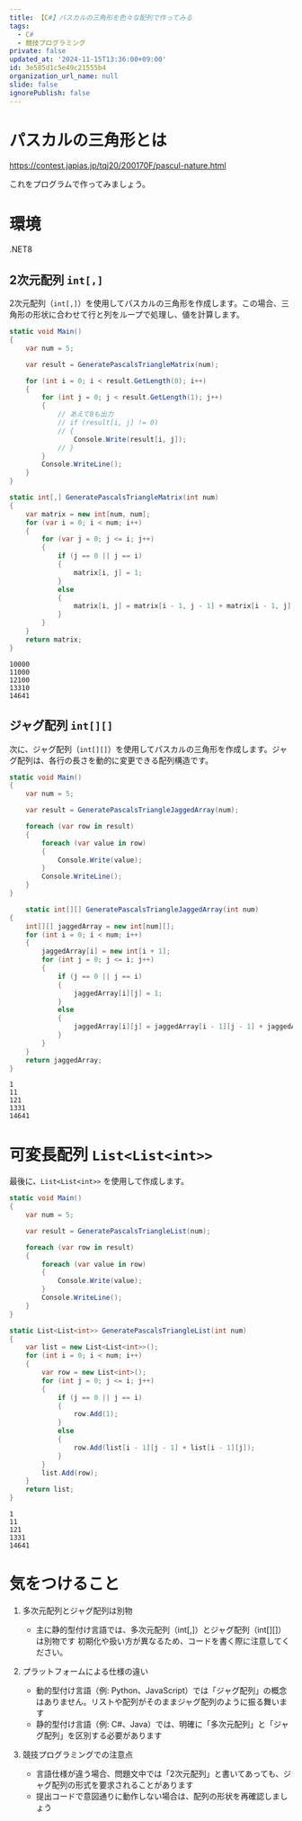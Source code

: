 ```yaml
---
title: 【C#】パスカルの三角形を色々な配列で作ってみる
tags:
  - C#
  - 競技プログラミング
private: false
updated_at: '2024-11-15T13:36:00+09:00'
id: 3e585d1c5e49c21555b4
organization_url_name: null
slide: false
ignorePublish: false
---
```

# パスカルの三角形とは

https://contest.japias.jp/tqj20/200170F/pascul-nature.html

これをプログラムで作ってみましょう。

# 環境
.NET8

## 2次元配列 `int[,]`
2次元配列（`int[,]`）を使用してパスカルの三角形を作成します。この場合、三角形の形状に合わせて行と列をループで処理し、値を計算します。
```c#
static void Main()
{
    var num = 5;

    var result = GeneratePascalsTriangleMatrix(num);

    for (int i = 0; i < result.GetLength(0); i++)
    {
        for (int j = 0; j < result.GetLength(1); j++)
        {
            // あえて0も出力
            // if (result[i, j] != 0)
            // {
                Console.Write(result[i, j]);
            // }
        }
        Console.WriteLine();
    }
}

static int[,] GeneratePascalsTriangleMatrix(int num)
{
    var matrix = new int[num, num];
    for (var i = 0; i < num; i++)
    {
        for (var j = 0; j <= i; j++)
        {
            if (j == 0 || j == i)
            {
                matrix[i, j] = 1;
            }
            else
            {
                matrix[i, j] = matrix[i - 1, j - 1] + matrix[i - 1, j];
            }
        }
    }
    return matrix;
}
```

```text
10000
11000
12100
13310
14641
```

## ジャグ配列 `int[][]`
次に、ジャグ配列（`int[][]`）を使用してパスカルの三角形を作成します。ジャグ配列は、各行の長さを動的に変更できる配列構造です。
```c#
static void Main()
{
    var num = 5;

    var result = GeneratePascalsTriangleJaggedArray(num);

    foreach (var row in result)
    {
        foreach (var value in row)
        {
            Console.Write(value);
        }
        Console.WriteLine();
    }
}

    static int[][] GeneratePascalsTriangleJaggedArray(int num)
{
    int[][] jaggedArray = new int[num][];
    for (int i = 0; i < num; i++)
    {
        jaggedArray[i] = new int[i + 1];
        for (int j = 0; j <= i; j++)
        {
            if (j == 0 || j == i)
            {
                jaggedArray[i][j] = 1;
            }
            else
            {
                jaggedArray[i][j] = jaggedArray[i - 1][j - 1] + jaggedArray[i - 1][j];
            }
        }
    }
    return jaggedArray;
}
```



```text
1
11
121
1331
14641
```

# 可変長配列 `List<List<int>>`
最後に、`List<List<int>>` を使用して作成します。
```c#
static void Main()
{
    var num = 5;

    var result = GeneratePascalsTriangleList(num);

    foreach (var row in result)
    {
        foreach (var value in row)
        {
            Console.Write(value);
        }
        Console.WriteLine();
    }
}

static List<List<int>> GeneratePascalsTriangleList(int num)
{
    var list = new List<List<int>>();
    for (int i = 0; i < num; i++)
    {
        var row = new List<int>();
        for (int j = 0; j <= i; j++)
        {
            if (j == 0 || j == i)
            {
                row.Add(1);
            }
            else
            {
                row.Add(list[i - 1][j - 1] + list[i - 1][j]);
            }
        }
        list.Add(row);
    }
    return list;
}
```

```text
1
11
121
1331
14641
```

# 気をつけること
1. 多次元配列とジャグ配列は別物

    - 主に静的型付け言語では、多次元配列（int[,]）とジャグ配列（int[][]）は別物です
初期化や扱い方が異なるため、コードを書く際に注意してください。
1. プラットフォームによる仕様の違い
    - 動的型付け言語（例: Python、JavaScript）では「ジャグ配列」の概念はありません。リストや配列がそのままジャグ配列のように振る舞います
    - 静的型付け言語（例: C#、Java）では、明確に「多次元配列」と「ジャグ配列」を区別する必要があります

1. 競技プログラミングでの注意点
    - 言語仕様が違う場合、問題文中では「2次元配列」と書いてあっても、ジャグ配列の形式を要求されることがあります
    - 提出コードで意図通りに動作しない場合は、配列の形状を再確認しましょう
